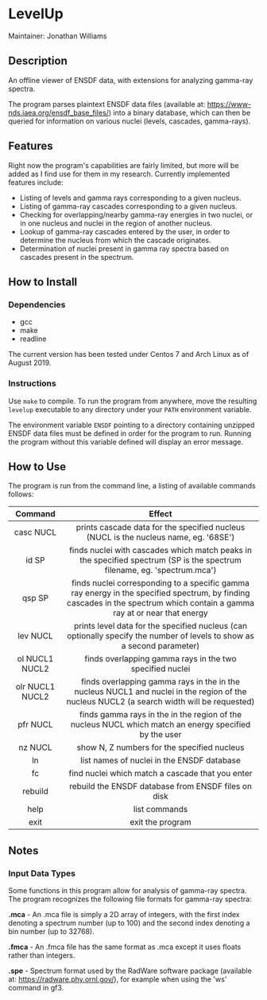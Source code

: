 # **LevelUp**

Maintainer: Jonathan Williams

## Description

An offline viewer of ENSDF data, with extensions for analyzing gamma-ray spectra.

The program parses plaintext ENSDF data files (available at: https://www-nds.iaea.org/ensdf_base_files/) into a binary database, which can then be queried for information on various nuclei (levels, cascades, gamma-rays).

## Features

Right now the program's capabilities are fairly limited, but more will be added as I find use for them in my research.  Currently implemented features include:

* Listing of levels and gamma rays corresponding to a given nucleus.
* Listing of gamma-ray cascades corresponding to a given nucleus.
* Checking for overlapping/nearby gamma-ray energies in two nuclei, or in one nucleus and nuclei in the region of another nucleus.
* Lookup of gamma-ray cascades entered by the user, in order to determine the nucleus from which the cascade originates.
* Determination of nuclei present in gamma ray spectra based on cascades present in the spectrum.

## How to Install

### Dependencies

* gcc
* make
* readline

The current version has been tested under Centos 7 and Arch Linux as of August 2019.

### Instructions

Use `make` to compile.  To run the program from anywhere, move the resulting `levelup` executable to any directory under your `PATH` environment variable.

The environment variable `ENSDF` pointing to a directory containing unzipped ENSDF data files must be defined in order for the program to run.  Running the program without this variable defined will display an error message.

## How to Use

The program is run from the command line, a listing of available commands follows:

|**Command**|**Effect**|
|:---:|:---:|
| casc NUCL | prints cascade data for the specified nucleus (NUCL is the nucleus name, eg. '68SE')|
| id SP | finds nuclei with cascades which match peaks in the specified spectrum (SP is the spectrum filename, eg. 'spectrum.mca') |
| qsp SP | finds nuclei corresponding to a specific gamma ray energy in the specified spectrum, by finding cascades in the spectrum which contain a gamma ray at or near that energy |
| lev NUCL | prints level data for the specified nucleus (can optionally specify the number of levels to show as a second parameter) |
| ol NUCL1 NUCL2 | finds overlapping gamma rays in the two specified nuclei |
| olr NUCL1 NUCL2 | finds overlapping gamma rays in the in the nucleus NUCL1 and nuclei in the region of the nucleus NUCL2 (a search width will be requested) |
| pfr NUCL | finds gamma rays in the in the region of the nucleus NUCL which match an energy specified by the user |
| nz NUCL | show N, Z numbers for the specified nucleus |
| ln | list names of nuclei in the ENSDF database |
| fc | find nuclei which match a cascade that you enter |
| rebuild | rebuild the ENSDF database from ENSDF files on disk |
| help | list commands |
| exit | exit the program |


## Notes

### Input Data Types

Some functions in this program allow for analysis of gamma-ray spectra.  The program recognizes the following file formats for gamma-ray spectra:

**.mca** - An .mca file is simply a 2D array of integers, with the first index denoting a spectrum number (up to 100) and the second index denoting a bin number (up to 32768).

**.fmca** - An .fmca file has the same format as .mca except it uses floats rather than integers.

**.spe** -  Spectrum format used by the RadWare software package (available at: https://radware.phy.ornl.gov/), for example when using the 'ws' command in gf3.
